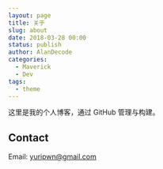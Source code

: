 ```yaml
---
layout: page
title: 关于
slug: about
date: 2018-03-28 00:00
status: publish
author: AlanDecode
categories: 
  - Maverick
  - Dev
tags: 
  - theme
---
```


这里是我的个人博客，通过 GitHub 管理与构建。


## Contact

Email: yuripwn@gmail.com


